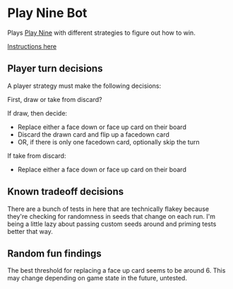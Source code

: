 # Play Nine Bot

Plays [Play Nine](https://playnine.com/) with different strategies to figure out
how to win.

[Instructions
here](https://cdn.shopify.com/s/files/1/0503/3010/8062/files/Single_Page_Instructions_english.pdf?v=1695245685)

## Player turn decisions

A player strategy must make the following decisions:

First, draw or take from discard?

If draw, then decide:

- Replace either a face down or face up card on their board
- Discard the drawn card and flip up a facedown card
- OR, if there is only one facedown card, optionally skip the turn

If take from discard:

- Replace either a face down or face up card on their board

## Known tradeoff decisions

There are a bunch of tests in here that are technically flakey because they're
checking for randomness in seeds that change on each run. I'm being a little
lazy about passing custom seeds around and priming tests better that way.

## Random fun findings

The best threshold for replacing a face up card seems to be around 6. This may
change depending on game state in the future, untested.
